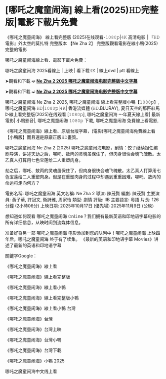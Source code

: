 # [哪吒之魔童闹海] 線上看(2025)𝙷𝙳完整版|電影下載片免費

《哪吒之魔童闹海》 線上看完整版 (2025)在线观看-𝟷𝟶𝟾𝟶𝚙|𝟺𝙺 高清电影 | 『𝙷𝙳電影』外太空的莫扎特 完整版本 【Ne Zha 2】 完整版觀看電影在線小鴨(2025)完整的電影

哪吒之魔童闹海線上看、電影下載片免費：

哪吒之魔童闹海 2025看線上 | 上映 | 看下載𝟺𝙺 | 線上dvd | ptt 看線上

➤觀看和下載 ➫️ **[Ne Zha 2 2025 哪吒之魔童闹海电影完整版中文字幕](https://t.co/SrLXjB1SAK)**

➤觀看和下載 ➫️ **[Ne Zha 2 2025 哪吒之魔童闹海电影完整版中文字幕](https://t.co/SrLXjB1SAK)**

哪吒之魔童闹海 Ne Zha 2 2025, 哪吒之魔童闹海 線上看完整版小鴨【𝟷𝟶𝟾𝟶𝚙】, 哪吒之魔童闹海 𝙷𝙳|𝟷𝟶𝟾𝟶𝚙|𝟺𝙺| 香港流媒體 (𝙷𝙳.BLURAY), 夏日天空的那匹紅馬 ▷線上看完整版(2025)在线观看 [𝟷𝟶𝟾𝟶𝚙], 哪吒之魔童闹海 ～年夏天線上看| 最新電影| 小鴨影音|, 哪吒之魔童闹海 𝟷𝟶𝟾𝟶𝚙 下載, 哪吒之魔童闹海 免費線上看電影,

《哪吒之魔童闹海》線上看、原版台版字幕，(電影)哪吒之魔童闹海免費線上看【小鴨版】而且還是原廠正版𝙷𝙳畫質。

哪吒之魔童闹海 Ne Zha 2 (2025) 哪吒之魔童闹海电影，剧情：饺子继续担任编剧导演，讲述天劫之后，哪吒、敖丙的灵魂虽保住了，但肉身很快会魂飞魄散。太乙真人打算用七色宝莲给二人重塑肉身。

劫之后，哪吒、敖丙的灵魂虽保住了，但肉身很快会魂飞魄散。太乙真人打算用七色宝莲给二人重塑肉身。但是在重塑肉身的过程中却遇到重重困难，哪吒、敖丙的命运将走向何方？

電影名稱: 哪吒之魔童闹海 英文名稱: Ne Zha 2 導演: 陳茂賢 編劇: 陳茂賢 主要演員: 黃子華, 許冠文, 衞詩雅, 周家怡 類型: 劇情 評級: IIB 主要語言: 粵語 片長: 126分鐘 (2小時06分) 上映日期: 2025年10月17日 (優先場) 2025年11月9日 (公映)

想知道如何观看 哪吒之魔童闹海 𝙾nl𝚒ne？我们拥有最新英语和印地语字幕电影的所有详细信息，从映时间到流媒体信息。

准备好将另一部 哪吒之魔童闹海 电影添加到您的队列中！哪吒之魔童闹海 上映四年后，哪吒之魔童闹海 终于有了续集。 《最新的英语和印地语字幕 Mo𝚟ies》讲述了最新的英语和印地语字幕

關鍵字Google：

《哪吒之魔童闹海》線上看

《哪吒之魔童闹海》線上看完整版

《哪吒之魔童闹海》線上看小鴨

《哪吒之魔童闹海》線上看完整版小鴨

《哪吒之魔童闹海》線上看小鴨 台灣

《哪吒之魔童闹海》台灣

《哪吒之魔童闹海》台灣上映

《哪吒之魔童闹海》台灣小鴨

《哪吒之魔童闹海》台灣下載

《哪吒之魔童闹海》小鴨 2025

哪吒之魔童闹海中文线上看
